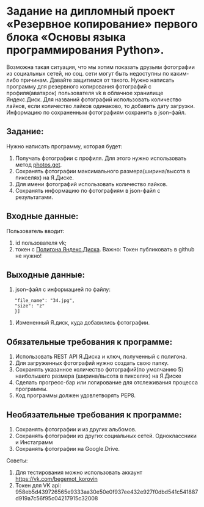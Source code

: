 # Задание на дипломный проект «Резервное копирование» первого блока «Основы языка программирования Python».
Возможна такая ситуация, что мы хотим показать друзьям фотографии из социальных сетей, но соц. сети могут быть недоступны по каким-либо причинам. Давайте защитимся от такого.
Нужно написать программу для резервного копирования фотографий с профиля(аватарок) пользователя vk в облачное хранилище Яндекс.Диск.
Для названий фотографий использовать количество лайков, если количество лайков одинаково, то добавить дату загрузки.
Информацию по сохраненным фотографиям сохранить в json-файл.

## Задание:
Нужно написать программу, которая будет:

1. Получать фотографии с профиля. Для этого нужно использовать метод [photos.get](https://vk.com/dev/photos.get).
1. Сохранять фотографии максимального размера(ширина/высота в пикселях) на Я.Диске.
1. Для имени фотографий использовать количество лайков.
1. Сохранять информацию по фотографиям в json-файл с результатами.
## Входные данные:
Пользователь вводит:

1. id пользователя vk;
1. токен с [Полигона Яндекс.Диска](https://yandex.ru/dev/disk/poligon/). Важно: Токен публиковать в github не нужно!
## Выходные данные:
1. json-файл с информацией по файлу:
 ```   [{
    "file_name": "34.jpg",
    "size": "z"
    }]
```     
1. Измененный Я.диск, куда добавились фотографии.​​
## Обязательные требования к программе:
1. Использовать REST API Я.Диска и ключ, полученный с полигона.
1. Для загруженных фотографий нужно создать свою папку.
1. Сохранять указанное количество фотографий(по умолчанию 5) наибольшего размера (ширина/высота в пикселях) на Я.Диске
1. Сделать прогресс-бар или логирование для отслеживания процесса программы.
1. Код программы должен удовлетворять PEP8.​
## Необязательные требования к программе:
1. Сохранять фотографии и из других альбомов.
1. Сохранять фотографии из других социальных сетей. Одноклассники и Инстаграмм
1. Сохранять фотографии на Google.Drive.

Советы:

1. Для тестирования можно использовать аккаунт https://vk.com/begemot_korovin
1. Токен для VK api: 958eb5d439726565e9333aa30e50e0f937ee432e927f0dbd541c541887d919a7c56f95c04217915c32008
